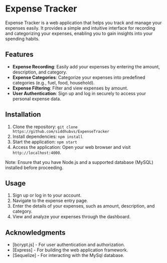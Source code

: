 # Expense Tracker

Expense Tracker is a web application that helps you track and manage your expenses easily. It provides a simple and intuitive interface for recording and categorizing your expenses, enabling you to gain insights into your spending habits.

## Features

- **Expense Recording**: Easily add your expenses by entering the amount, description, and category.
- **Expense Categories**: Categorize your expenses into predefined categories (e.g., fuel, food, household).
- **Expense Filtering**: Filter and view expenses by amount.
- **User Authentication**: Sign up and log in securely to access your personal expense data.

## Installation

1. Clone the repository: `git clone https://github.com/siddhubvs/ExpenseTracker`
2. Install dependencies: `npm install`
3. Start the application: `npm start`
4. Access the application: Open your web browser and visit `http://localhost:4000`.

Note: Ensure that you have Node.js and a supported database (MySQL) installed before proceeding.

## Usage

1. Sign up or log in to your account.
2. Navigate to the expense entry page.
3. Enter the details of your expenses, such as amount, description, and category.
4. View and analyze your expenses through the dashboard.

## Acknowledgments

- [bcrypt.js] - For user authentication and authorization.
- [Express] - For building the web application framework.
- [Sequelize] - For interacting with the MySql database.



